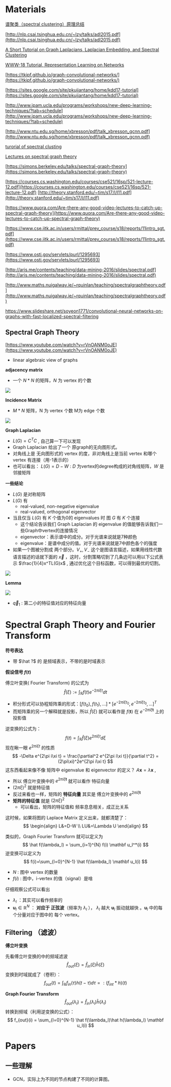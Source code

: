 # Materials

[谱聚类（spectral clustering）原理总结](https://www.cnblogs.com/pinard/p/6221564.html)

[http://nlp.csai.tsinghua.edu.cn/~lzy/talks/adl2015.pdf](http://nlp.csai.tsinghua.edu.cn/~lzy/talks/adl2015.pdf)

[A Short Tutorial on Graph Laplacians, Laplacian Embedding, and Spectral Clustering](https://csustan.csustan.edu/~tom/Clustering/GraphLaplacian-tutorial.pdf)



[WWW-18 Tutorial, Representation Learning on Networks](http://snap.stanford.edu/proj/embeddings-www/)



[https://tkipf.github.io/graph-convolutional-networks/](https://tkipf.github.io/graph-convolutional-networks/)

[https://sites.google.com/site/pkujiantang/home/kdd17-tutorial](https://sites.google.com/site/pkujiantang/home/kdd17-tutorial)

[http://www.ipam.ucla.edu/programs/workshops/new-deep-learning-techniques/?tab=schedule](http://www.ipam.ucla.edu/programs/workshops/new-deep-learning-techniques/?tab=schedule)

[http://www.ntu.edu.sg/home/xbresson/pdf/talk_xbresson_gcnn.pdf](http://www.ntu.edu.sg/home/xbresson/pdf/talk_xbresson_gcnn.pdf)


[turorial of spectral clusting](https://www.cs.cmu.edu/~aarti/Class/10701/readings/Luxburg06_TR.pdf)

[Lectures on spectral graph theory](http://120.52.51.19/www.math.ucsd.edu/~fan/cbms.pdf)


[https://simons.berkeley.edu/talks/spectral-graph-theory](https://simons.berkeley.edu/talks/spectral-graph-theory)

[https://courses.cs.washington.edu/courses/cse521/16sp/521-lecture-12.pdf](https://courses.cs.washington.edu/courses/cse521/16sp/521-lecture-12.pdf)
[http://theory.stanford.edu/~tim/s17/l/l11.pdf](http://theory.stanford.edu/~tim/s17/l/l11.pdf)

[https://www.quora.com/Are-there-any-good-video-lectures-to-catch-up-spectral-graph-theory](https://www.quora.com/Are-there-any-good-video-lectures-to-catch-up-spectral-graph-theory)

[https://www.cse.iitk.ac.in/users/rmittal/prev_course/s18/reports/11intro_sgt.pdf](https://www.cse.iitk.ac.in/users/rmittal/prev_course/s18/reports/11intro_sgt.pdf)

[https://www.osti.gov/servlets/purl/1295693](https://www.osti.gov/servlets/purl/1295693)

[http://aris.me/contents/teaching/data-mining-2016/slides/spectral.pdf](http://aris.me/contents/teaching/data-mining-2016/slides/spectral.pdf)

[http://www.maths.nuigalway.ie/~rquinlan/teaching/spectralgraphtheory.pdf](http://www.maths.nuigalway.ie/~rquinlan/teaching/spectralgraphtheory.pdf)

https://www.slideshare.net/soyeon1771/convolutional-neural-networks-on-graphs-with-fast-localized-spectral-filtering

## Spectral Graph Theory

[https://www.youtube.com/watch?v=rVnOANM0oJE](https://www.youtube.com/watch?v=rVnOANM0oJE)

* linear algebraic view of graphs



**adjacency matrix**

* 一个 $N*N$ 的矩阵，$N$ 为 vertex 的个数

![](imgs/spectral-graph-1.png)



**Incidence Matrix**

* $M*N$ 矩阵，N 为 vertex 个数 M为 edge 个数

![](imgs/spectral-graph-2.png)

**Graph Laplacian**

* $L(G)=C^TC$ , 自己算一下可以发现
* Graph Laplacian 给出了一个 原graph的无向图形式。
* 对角线上是 无向图形式的 vertex 的度，非对角线上是当前 vertex 和哪个vertex 有连接（用-1表示的）
* 也可以看出： $L(G)=D-W$ : $D$ 为vertex的degree构成的对角线矩阵，$W$ 是邻接矩阵

**一些结论**

* $L(G)$ 是对称矩阵
* $L(G)$ 有 
  * real-valued, non-negative eigenvalue
  * real-valued, orthogonal eigenvector
* 当且仅当 $L(G)$ 有 $K$ 个值为0的 eigenvalues 时 图 $G$ 有 $K$ 个连接
  * 这个结论告诉我们 Graph Laplacian 的 eigenvalue 的值能够告诉我们一些Graph中vertex的连接情况
  * eigenvector：表示谱中的成分。对于光谱来说就是7种颜色
  * eigenvalue：是谱中成分的值。对于光谱来说就是7中颜色各个的强度
* 如果一个图被分割成 两个部分。$V_+, V_-$ 这个是图语言描述，如果用线性代数语言描述的话就下面的 $\overrightarrow x$ ，这时，分割策略切到了几条边可以用以下公式表示 $\frac{1}{4}x^TL(G)x$ , 通过优化这个目标函数，可以得到最优的切割。

![](imgs/spectral-graph-3.png)

**Lemma**

![](imgs/spectral-graph-4.png)

* $\overrightarrow q_1$ : 第二小的特征值对应的特征向量




# Spectral Graph Theory and Fourier Transform

**符号表达**

* 带 $\hat ?$ 的 是频域表示，不带的是时域表示 



**假设信号 $f(t)$**

傅立叶变换( Fourier Transform) 的公式为
$$
\hat f(\xi):=\int_{\mathbb R} f(t)e^{-2\pi i\xi t} dt
$$

* 积分形式可以协程矩阵乘的形式：$[f(t_0), f(t_1), ...] * [e^{-2\pi i\xi t_0},e^{-2\pi i\xi t_0}, ...]^T$ 
* 而矩阵乘的另一个解释就是投影，所以 $\hat f(\xi)$ 就可以看作是 $f(\mathbf t)$ 在 $e^{-2\pi i\xi \mathbf t}$ 上的投影值

逆变换的公式为：
$$
f(t)=\int_{\mathbb R} \hat f(\xi)e^{2\pi i\xi t} d\xi
$$
现在瞅一眼 $e^{2\pi i \xi t}$ 的性质
$$
-\Delta e^{2\pi i\xi t} = \frac{\partial^2 e^{2\pi i\xi t}}{\partial t^2} = (2\pi\xi)^2e^{2\pi i\xi t}
$$
这东西看起来像不像 矩阵中 eigenvalue 和 eigenvector 的定义？ $A\mathbf x=\lambda \mathbf x$ , 

* 所以 傅立叶变换中的 $e^{2\pi i\xi \mathbf t}$ 就可以看作 特征向量
* $(2\pi\xi)^2$ 就是特征值
* 反过来看也一样，矩阵的 **特征向量** 其实是 傅立叶变换中的 $e^{2\pi i\xi \mathbf t}$ 
* **矩阵的特征值** 就是  $(2\pi \xi)^2$ 
  * 可以看出，矩阵的特征值和 频率息息相关，成正比关系



这时候，如果将图的 Laplace Matrix 定义出来，就都清楚了：
$$
\begin{align}
L&=D-W \\
LU&=\Lambda U
\end{align}
$$


类似的，Graph Fourier Transform 就可以定义为
$$
\hat f(\lambda_l) = \sum_{i=1}^{N} f(i) \mathbf u_l^*(i)
$$
逆变换可以定义为
$$
f(i)=\sum_{l=0}^{N-1} \hat f(\lambda_l) \mathbf u_l(i)
$$

* $N$ : 图中 vertex 的数量
* $f(i)$ : 图中，i-vertex 的值（signal）是啥



仔细观察公式可以看出

* $\lambda_l$ ：其实可以看作频率的
* $\mathbf u_l\in \mathbb R^N$ ： **对应于 正弦波**（频率为 $\lambda_l$ ）， $\lambda_l$ 越大 $\mathbf u_l$ 振动就越快 。$\mathbf u_l$ 中的每个分量对应于图中的 每个 vertex。



## Filtering （滤波）

**傅立叶变换**

先看傅立叶变换的中的频域滤波
$$
\hat f_{out}(\xi) = \hat f_{in}(\xi)\hat h(\xi)
$$
变换到时域就成了（卷积）：
$$
f_{out}(t)=\int_{\mathbb R} f_{in}(\tau)h(t-\tau)d\tau =: (f_{int} *h)(t)
$$


**Graph  Fourier Transform**
$$
\hat f_{out}(\lambda_l) = \hat f_{in}(\lambda_l)\hat h(\lambda_l)
$$
转换到频域（利用逆变换的公式）：
$$
f_{out}(i) = \sum_{l=0}^{N-1} \hat f(\lambda_l)\hat h(\lambda_l) \mathbf u_l(i)
$$





#  Papers





## 一些理解

* GCN，实际上为不同的节点构建了不同的计算图。
